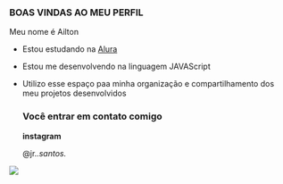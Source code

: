 ### BOAS VINDAS AO MEU PERFIL

Meu nome é Ailton

- Estou estudando na [Alura](https://www.alura.com.br)
- Estou me desenvolvendo na linguagem JAVAScript
- Utilizo esse espaço paa minha organização e compartilhamento dos meu projetos desenvolvidos

  ### Você entrar em contato comigo

  **instagram**

  @jr._.santos._

![](https://media1.tenor.com/m/EWRvErYGzPUAAAAC/bugs-bunny-looney-tunes.gif)

